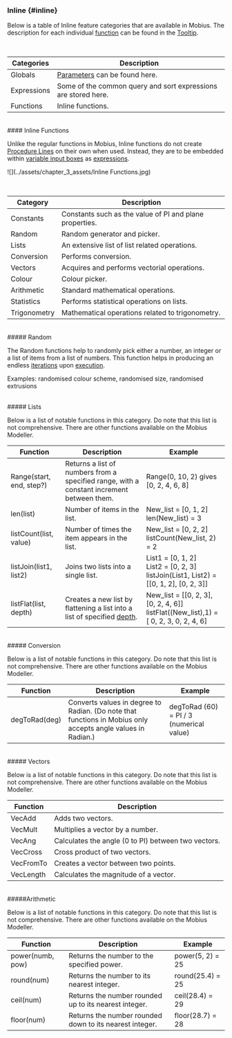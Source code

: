 ### Inline {#inline}

Below is a table of Inline feature categories that are available in Mobius. The description for each individual [function](/chapter_3_procedures/Functions.md) can be found in the [Tooltip](../chapter_1_mobius_interface/procedure_menu.md).

<br>

| Categories | Description |
| --- | --- |
| Globals | [Parameters](/chapter_1_mobius_interface/parameters.md) can be found here. |
| Expressions | Some of the common query and sort expressions are stored here. |
| Functions | Inline functions. |

<br>
#### Inline Functions

Unlike the regular functions in Mobius, Inline functions do not create [Procedure Lines](../chapter_1_mobius_interface/procedure_line.md) on their own when used. Instead, they are to be embedded within [variable input boxes](Inputs.md) as [expressions](/chapter_3_procedures/Expression.md).

![](../assets/chapter_3_assets/Inline Functions.jpg)

<br>

| Category | Description |
| --- | --- |
| Constants | Constants such as the value of PI and plane properties. |
| Random | Random generator and picker. |
| Lists | An extensive list of list related operations. |
| Conversion | Performs conversion. |
| Vectors | Acquires and performs vectorial operations. |
| Colour | Colour picker. |
| Arithmetic | Standard mathematical operations. |
| Statistics | Performs statistical operations on lists. |
| Trigonometry | Mathematical operations related to trigonometry. |

<br>
##### Random

The Random functions help to randomly pick either a number, an integer or a list of items from a list of numbers. This function helps in producing an endless [iterations](/glossary/README.md) upon [execution](../chapter_1_mobius_interface/execute.md).

Examples: randomised colour scheme, randomised size, randomised extrusions

<br>
##### Lists

Below is a list of notable functions in this category. Do note that this list is not comprehensive. There are other functions available on the Mobius Modeller.

| Function | Description | Example |
| --- | --- | --- |
| Range(start, end, step?) | Returns a list of numbers from a specified range, with a constant increment between them. | Range(0, 10, 2) gives [0, 2, 4, 6, 8] |
| len(list) | Number of items in the list. | New_list = [0, 1, 2]<br>len(New_list) = 3 |
| listCount(list, value) | Number of times the item appears in the list. | New_list = [0, 2, 2]<br> listCount(New_list, 2) = 2 |
| listJoin(list1, list2) | Joins two lists into a single list. | List1 = [0, 1, 2]<br>List2 = [0, 2, 3]<br>listJoin(List1, List2) = [[0, 1, 2], [0, 2, 3]] |
| listFlat(list, depth) | Creates a new list by flattening a list into a list of specified [depth](/chapter_3_procedures/List.md). | New_list = [[0, 2, 3], [0, 2, 4, 6]]<br>listFlat((New_list),1) = [ 0, 2, 3, 0, 2, 4, 6] |

<br>
##### Conversion

Below is a list of notable functions in this category. Do note that this list is not comprehensive. There are other functions available on the Mobius Modeller.

| Function | Description | Example |
| --- | --- | --- |
| degToRad(deg) | Converts values in degree to Radian. (Do note that functions in Mobius only accepts angle values in Radian.) | degToRad (60) = PI / 3 (numerical value) |


<br>
##### Vectors

Below is a list of notable functions in this category. Do note that this list is not comprehensive. There are other functions available on the Mobius Modeller.

| Function | Description |
| --- | --- |
| VecAdd | Adds two vectors. |
| VecMult | Multiplies a vector by a number. |
| VecAng | Calculates the angle (0 to PI) between two vectors. |
| VecCross | Cross product of two vectors. |
| VecFromTo | Creates a vector between two points. |
| VecLength | Calculates the magnitude of a vector. |

<br>
#####Arithmetic

Below is a list of notable functions in this category. Do note that this list is not comprehensive. There are other functions available on the Mobius Modeller.

| Function | Description | Example |
| --- | --- | --- |
| power(numb, pow) | Returns the number to the specified power. | power(5, 2) = 25 |
| round(num) | Returns the number to its nearest integer. | round(25.4) = 25 |
| ceil(num) | Returns the number rounded up to its nearest integer. | ceil(28.4) = 29 |
| floor(num) | Returns the number rounded down to its nearest integer. | floor(28.7) = 28 |